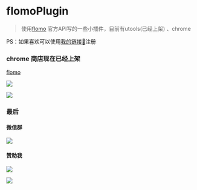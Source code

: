 # flomoPlugin

> 使用[flomo](http://flomoapp.com/) 官方API写的一些小插件，目前有utools(已经上架) 、chrome 

PS：如果喜欢可以使用[我的链接🔗](https://flomoapp.com/register2/?NjM0)注册

### chrome 商店现在已经上架

[flomo](https://chrome.google.com/webstore/detail/flomo/kcijjmomofpdcpeiagibojhjifhegepj)

![](https://tva1.sinaimg.cn/large/008eGmZEgy1gmxdqcvy92j30zr0qraen.jpg)


![](https://tva1.sinaimg.cn/large/008eGmZEgy1gmrzmucfcrj312w0fk3zt.jpg)


### 最后

#### 微信群

![](https://tva1.sinaimg.cn/large/008eGmZEgy1gmg5dwyus2j30tc12lgqd.jpg)

#### 赞助我

![](https://tva1.sinaimg.cn/large/0081Kckwgy1gm4rwcsj2uj30u00u0wfb.jpg)

![](https://tva1.sinaimg.cn/large/0081Kckwgy1gm4ryijqvvj30u01fxe81.jpg)
